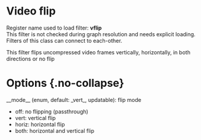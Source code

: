 <!-- automatically generated - do not edit, patch gpac/applications/gpac/gpac.c -->

# Video flip  
  
Register name used to load filter: __vflip__  
This filter is not checked during graph resolution and needs explicit loading.  
Filters of this class can connect to each-other.  
  
This filter flips uncompressed video frames vertically, horizontally, in both directions or no flip  
  

# Options  {.no-collapse}  
  
<div markdown class="option">  
<a id="mode">__mode__</a> (enum, default: _vert_, updatable): flip mode  

- off: no flipping (passthrough)  
- vert: vertical flip  
- horiz: horizontal flip  
- both: horizontal and vertical flip  
</div>  
  
  
